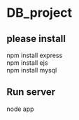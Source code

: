 # DB_project
## please install
npm install express  
npm install ejs  
npm install mysql  
## Run server  
node app